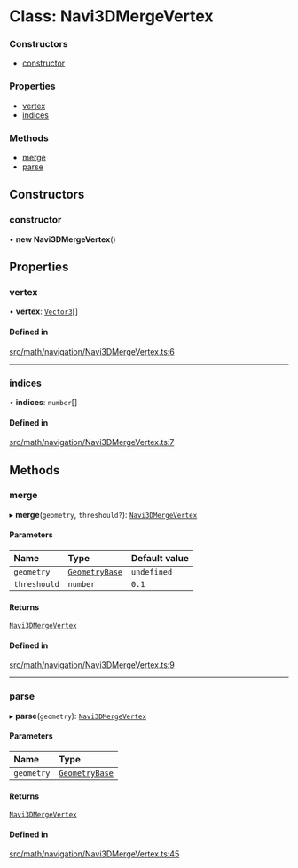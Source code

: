 # Class: Navi3DMergeVertex

### Constructors

- [constructor](Navi3DMergeVertex.md#constructor)

### Properties

- [vertex](Navi3DMergeVertex.md#vertex)
- [indices](Navi3DMergeVertex.md#indices)

### Methods

- [merge](Navi3DMergeVertex.md#merge)
- [parse](Navi3DMergeVertex.md#parse)

## Constructors

### constructor

• **new Navi3DMergeVertex**()

## Properties

### vertex

• **vertex**: [`Vector3`](Vector3.md)[]

#### Defined in

[src/math/navigation/Navi3DMergeVertex.ts:6](https://github.com/Orillusion/orillusion/blob/main/src/math/navigation/Navi3DMergeVertex.ts#L6)

___

### indices

• **indices**: `number`[]

#### Defined in

[src/math/navigation/Navi3DMergeVertex.ts:7](https://github.com/Orillusion/orillusion/blob/main/src/math/navigation/Navi3DMergeVertex.ts#L7)

## Methods

### merge

▸ **merge**(`geometry`, `threshould?`): [`Navi3DMergeVertex`](Navi3DMergeVertex.md)

#### Parameters

| Name | Type | Default value |
| :------ | :------ | :------ |
| `geometry` | [`GeometryBase`](GeometryBase.md) | `undefined` |
| `threshould` | `number` | `0.1` |

#### Returns

[`Navi3DMergeVertex`](Navi3DMergeVertex.md)

#### Defined in

[src/math/navigation/Navi3DMergeVertex.ts:9](https://github.com/Orillusion/orillusion/blob/main/src/math/navigation/Navi3DMergeVertex.ts#L9)

___

### parse

▸ **parse**(`geometry`): [`Navi3DMergeVertex`](Navi3DMergeVertex.md)

#### Parameters

| Name | Type |
| :------ | :------ |
| `geometry` | [`GeometryBase`](GeometryBase.md) |

#### Returns

[`Navi3DMergeVertex`](Navi3DMergeVertex.md)

#### Defined in

[src/math/navigation/Navi3DMergeVertex.ts:45](https://github.com/Orillusion/orillusion/blob/main/src/math/navigation/Navi3DMergeVertex.ts#L45)
